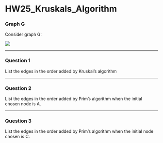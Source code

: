 # HW25_Kruskals_Algorithm

### Graph G

Consider graph G:

![](/Classroom/assets/images/hw/HW24_Graph_G.png)

---

### Question 1

List the edges in the order added by Kruskal’s algorithm

---

### Question 2

List the edges in the order added by Prim’s algorithm when the initial chosen node is A.

---

### Question 3

List the edges in the order added by Prim’s algorithm when the initial node chosen is C.
